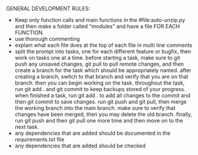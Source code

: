 GENERAL DEVELOPMENT RULES:
- Keep only function calls and main functions in the #file:auto-unzip.py and then make a folder called "modules" and have a file FOR EACH FUNCTION. 
- use thorough commenting
- explain what each file does at the top of each file in multi line comments
- split the prompt into tasks, one for each different feature or bugfix, then work on tasks one at a time. before starting a task, make sure to git push any unsaved changes, git pull to pull remote changes, and then create a branch for the task which should be appropriately named. after creating a branch, switch to that branch and verify that you are on that branch. then you can begin working on the task. throughout the task, run git add . and git commit to keep backups stored of your progress. when finished a task, run git add . to add all changes to the commit and then git commit to save changes. run git push and git pull, then merge the working branch into the main branch. make sure to verify that changes have been merged, then you may delete the old branch. finally, run git push and then git pull one more time and then move on to the next task.
- any dependencies that are added should be documented in the requirements.txt file
- any dependencies that are added should be checked 